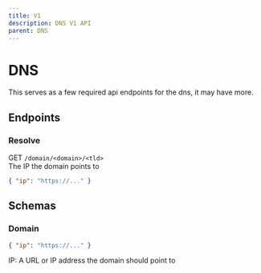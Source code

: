```yaml
---
title: V1
description: DNS V1 API
parent: DNS
---
```

# DNS

This serves as a few required api endpoints for the dns, it may have more.

## Endpoints

### Resolve

GET `/domain/<domain>/<tld>`\
The IP the domain points to

```json
{ "ip": "https://..." }
```

## Schemas

### Domain

```json
{ "ip": "https://..." }
```

IP: A URL or IP address the domain should point to
